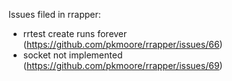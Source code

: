Issues filed in rrapper:

* rrtest create runs forever (https://github.com/pkmoore/rrapper/issues/66)
* socket not implemented (https://github.com/pkmoore/rrapper/issues/69)
